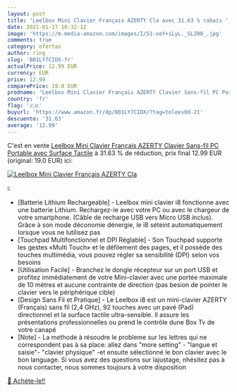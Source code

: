 ```yaml
---
layout: post
title: 'Leelbox Mini Clavier Français AZERTY Cla avec 31.63 % rabais '
date: 2021-01-17 18:32:12
image: 'https://m.media-amazon.com/images/I/51-veY+iLyL._SL200_.jpg'
comments: true
category: ofertas
author: ring
slug: 'B01LY7CIDX-fr'
actualPrice: 12.99 EUR
currency: EUR
price: 12.99
comparePrice: 19.0 EUR
prodname: 'Leelbox Mini Clavier Français AZERTY Clavier Sans-fil PC Portable avec Surface Tactile'
country: 'fr'
flag: '🇫🇷'
buyurl: 'https://www.amazon.fr/dp/B01LY7CIDX/?tag=tolees0d-21'
descuento: '31.63'
average: '12.99'
---
```


C'est en vente [Leelbox Mini Clavier Français AZERTY Clavier Sans-fil PC Portable avec Surface Tactile](https://www.amazon.fr/dp/B01LY7CIDX/?tag=tolees0d-21)  à  31.63 % de réduction, prix final  12.99 EUR (original: 19.0 EUR) ici:

[![Leelbox Mini Clavier Français AZERTY Cla](https://m.media-amazon.com/images/I/51-veY+iLyL._SL200_.jpg)](https://www.amazon.fr/dp/B01LY7CIDX/?tag=tolees0d-21)

ℹ️:

- [Batterie Lithium Rechargeable] - Leelbox mini clavier i8 fonctionne avec une batterie Lithium. Rechargez-le avec votre PC ou avec le chargeur de votre smartphone. (Câble de recharge USB vers Micro USB inclus). Grâce à son mode déconomie dénergie, le i8 séteint automatiquement lorsque vous ne lutilisez pas
- [Touchpad Multifonctionnel et DPI Réglable] - Son Touchpad supporte les gestes «Multi Touch» et le défilement des pages, et il possède des touches multimédia, vous pouvez régler sa sensibilité (DPI) selon vos besoins
- [Utilisation Facile] - Branchez le dongle récepteur sur un port USB et profitez immédiatement de votre Mini-clavier avec une portée maximale de 10 mètres et aucune contrainte de direction (pas besion de pointer le clavier vers le périphérique cible)
- [Design Sans Fil et Pratique] - Le Leelbox i8 est un mini-clavier AZERTY (Français) sans fil (2,4 GHz), 92 touches avec un pavé (Pad) directionnel et la surface tactile ultra-sensible. Il assure les présentations professionnelles ou prend le contrôle dune Box Tv de votre canapé
- [Note] - La methode à résoudre le probleme sur les lettres qui ne correspondent pas à sa place: allez dans "more setting" - "langue et saisie"- "clavier physique" -et ensuite sélectionné le bon clavier avec le bon language. Si vous avez des questions sur lajustage, nhésitez pas à nous contacter, nous sommes toujours à votre disposition

[🛒 Achète-le!!](https://www.amazon.fr/dp/B01LY7CIDX/?tag=tolees0d-21)
